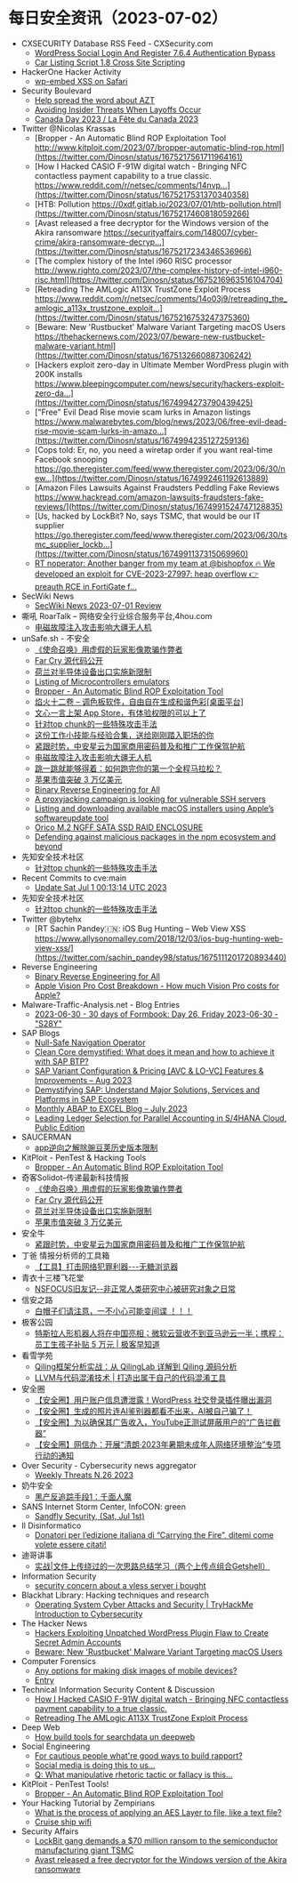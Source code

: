 # 每日安全资讯（2023-07-02）

- CXSECURITY Database RSS Feed - CXSecurity.com
  - [WordPress Social Login And Register 7.6.4 Authentication Bypass](https://cxsecurity.com/issue/WLB-2023070002)
  - [Car Listing Script 1.8 Cross Site Scripting](https://cxsecurity.com/issue/WLB-2023070001)
- HackerOne Hacker Activity
  - [wp-embed XSS on Safari](https://hackerone.com/reports/1238528)
- Security Boulevard
  - [Help spread the word about AZT](https://securityboulevard.com/2023/07/help-spread-the-word-about-azt/)
  - [Avoiding Insider Threats When Layoffs Occur](https://securityboulevard.com/2023/07/avoiding-insider-threats-when-layoffs-occur/)
  - [Canada Day 2023 / La Fête du Canada 2023](https://securityboulevard.com/2023/07/canada-day-2023-la-fete-du-canada-2023/)
- Twitter @Nicolas Krassas
  - [Bropper - An Automatic Blind ROP Exploitation Tool http://www.kitploit.com/2023/07/bropper-automatic-blind-rop.html](https://twitter.com/Dinosn/status/1675217561711964161)
  - [How I Hacked CASIO F-91W digital watch - Bringing NFC contactless payment capability to a true classic. https://www.reddit.com/r/netsec/comments/14nvp...](https://twitter.com/Dinosn/status/1675217531370340358)
  - [HTB: Pollution https://0xdf.gitlab.io/2023/07/01/htb-pollution.html](https://twitter.com/Dinosn/status/1675217460818059266)
  - [Avast released a free decryptor for the Windows version of the Akira ransomware https://securityaffairs.com/148007/cyber-crime/akira-ransomware-decryp...](https://twitter.com/Dinosn/status/1675217234346536966)
  - [The complex history of the Intel i960 RISC processor http://www.righto.com/2023/07/the-complex-history-of-intel-i960-risc.html](https://twitter.com/Dinosn/status/1675216963516104704)
  - [Retreading The AMLogic A113X TrustZone Exploit Process https://www.reddit.com/r/netsec/comments/14o03j9/retreading_the_amlogic_a113x_trustzone_exploit...](https://twitter.com/Dinosn/status/1675216753247375360)
  - [Beware: New 'Rustbucket' Malware Variant Targeting macOS Users https://thehackernews.com/2023/07/beware-new-rustbucket-malware-variant.html](https://twitter.com/Dinosn/status/1675132660887306242)
  - [Hackers exploit zero-day in Ultimate Member WordPress plugin with 200K installs https://www.bleepingcomputer.com/news/security/hackers-exploit-zero-da...](https://twitter.com/Dinosn/status/1674994273790439425)
  - ["Free" Evil Dead Rise movie scam lurks in Amazon listings https://www.malwarebytes.com/blog/news/2023/06/free-evil-dead-rise-movie-scam-lurks-in-amazo...](https://twitter.com/Dinosn/status/1674994235127259136)
  - [Cops told: Er, no, you need a wiretap order if you want real-time Facebook snooping https://go.theregister.com/feed/www.theregister.com/2023/06/30/new...](https://twitter.com/Dinosn/status/1674992461192613889)
  - [Amazon Files Lawsuits Against Fraudsters Peddling Fake Reviews https://www.hackread.com/amazon-lawsuits-fraudsters-fake-reviews/](https://twitter.com/Dinosn/status/1674991524747128835)
  - [Us, hacked by LockBit? No, says TSMC, that would be our IT supplier https://go.theregister.com/feed/www.theregister.com/2023/06/30/tsmc_supplier_lockb...](https://twitter.com/Dinosn/status/1674991137315069960)
  - [RT noperator: Another banger from my team at @bishopfox 🔥 We developed an exploit for CVE-2023-27997: heap overflow 👉 preauth RCE in FortiGate f...](https://twitter.com/noperator/status/1674959251435925504)
- SecWiki News
  - [SecWiki News 2023-07-01 Review](http://www.sec-wiki.com/?2023-07-01)
- 嘶吼 RoarTalk – 网络安全行业综合服务平台,4hou.com
  - [电磁故障注入攻击影响大疆无人机](https://www.4hou.com/posts/9A3z)
- unSafe.sh - 不安全
  - [《使命召唤》用虚假的玩家影像欺骗作弊者](https://buaq.net/go-170963.html)
  - [Far Cry 源代码公开](https://buaq.net/go-170964.html)
  - [荷兰对半导体设备出口实施新限制](https://buaq.net/go-170965.html)
  - [Listing of Microcontrollers emulators](https://buaq.net/go-170959.html)
  - [Bropper - An Automatic Blind ROP Exploitation Tool](https://buaq.net/go-170960.html)
  - [焰火十二卷 – 调色板软件，自由自在生成和谐色彩[桌面平台]](https://buaq.net/go-170956.html)
  - [文心一言上架 App Store，有体验权限的可以上了](https://buaq.net/go-170955.html)
  - [针对top chunk的一些特殊攻击手法](https://buaq.net/go-170952.html)
  - [这份工作小技能与经验合集，送给刚刚踏入职场的你](https://buaq.net/go-170951.html)
  - [紧跟时势，中安星云为国家商用密码普及和推广工作保驾护航](https://buaq.net/go-170950.html)
  - [电磁故障注入攻击影响大疆无人机](https://buaq.net/go-170948.html)
  - [跳一跳就能够得着：如何跑完你的第一个全程马拉松？](https://buaq.net/go-170947.html)
  - [苹果市值突破 3 万亿美元](https://buaq.net/go-170945.html)
  - [Binary Reverse Engineering for All](https://buaq.net/go-170941.html)
  - [A proxyjacking campaign is looking for vulnerable SSH servers](https://buaq.net/go-170936.html)
  - [Listing and downloading available macOS installers using Apple’s softwareupdate tool](https://buaq.net/go-170932.html)
  - [Orico M.2 NGFF SATA SSD RAID ENCLOSURE](https://buaq.net/go-170930.html)
  - [Defending against malicious packages in the npm ecosystem and beyond](https://buaq.net/go-170928.html)
- 先知安全技术社区
  - [针对top chunk的一些特殊攻击手法](https://xz.aliyun.com/t/12648)
- Recent Commits to cve:main
  - [Update Sat Jul  1 00:13:14 UTC 2023](https://github.com/trickest/cve/commit/b7289a51eb270afae40953ac36a323f6c1eb9d52)
- 先知安全技术社区
  - [针对top chunk的一些特殊攻击手法](https://xz.aliyun.com/t/12648)
- Twitter @bytehx
  - [RT Sachin Pandey🇮🇳: iOS Bug Hunting – Web View XSS https://www.allysonomalley.com/2018/12/03/ios-bug-hunting-web-view-xss/](https://twitter.com/sachin_pandey98/status/1675111201720893440)
- Reverse Engineering
  - [Binary Reverse Engineering for All](https://www.reddit.com/r/ReverseEngineering/comments/14ngtcb/binary_reverse_engineering_for_all/)
  - [Apple Vision Pro Cost Breakdown - How much Vision Pro costs for Apple?](https://www.reddit.com/r/ReverseEngineering/comments/14o3l8l/apple_vision_pro_cost_breakdown_how_much_vision/)
- Malware-Traffic-Analysis.net - Blog Entries
  - [2023-06-30 - 30 days of Formbook: Day 26, Friday 2023-06-30 - "S28Y"](https://www.malware-traffic-analysis.net/2023/06/30/index.html)
- SAP Blogs
  - [Null-Safe Navigation Operator](https://blogs.sap.com/2023/07/01/null-safe-navigation-operator/)
  - [Clean Core demystified: What does it mean and how to achieve it with SAP BTP?](https://blogs.sap.com/2023/07/01/clean-core-demystified-what-does-it-mean-and-how-to-achieve-it-with-sap-btp/)
  - [SAP Variant Configuration & Pricing [AVC & LO-VC] Features & Improvements – Aug 2023](https://blogs.sap.com/2023/07/01/sap-variant-configuration-pricing-avc-lo-vc-features-improvements-aug-2023/)
  - [Demystifying SAP: Understand Major Solutions, Services and Platforms in SAP Ecosystem](https://blogs.sap.com/2023/07/01/demystifying-sap-understand-major-solutions-services-and-platforms-in-sap-ecosystem/)
  - [Monthly ABAP to EXCEL Blog – July 2023](https://blogs.sap.com/2023/07/01/monthly-abap-to-excel-blog-july-2023/)
  - [Leading Ledger Selection for Parallel Accounting in S/4HANA Cloud, Public Edition](https://blogs.sap.com/2023/07/01/leading-ledger-selection-for-parallel-accounting-in-s-4hana-cloud-public-edition/)
- SAUCERMAN
  - [app逆向之解除豌豆荚历史版本限制](https://saucer-man.com/information_security/1050.html)
- KitPloit - PenTest & Hacking Tools
  - [Bropper - An Automatic Blind ROP Exploitation Tool](http://www.kitploit.com/2023/07/bropper-automatic-blind-rop.html)
- 奇客Solidot–传递最新科技情报
  - [《使命召唤》用虚假的玩家影像欺骗作弊者](https://www.solidot.org/story?sid=75395)
  - [Far Cry 源代码公开](https://www.solidot.org/story?sid=75394)
  - [荷兰对半导体设备出口实施新限制](https://www.solidot.org/story?sid=75393)
  - [苹果市值突破 3 万亿美元](https://www.solidot.org/story?sid=75392)
- 安全牛
  - [紧跟时势，中安星云为国家商用密码普及和推广工作保驾护航](https://www.aqniu.com/vendor/97363.html)
- 丁爸 情报分析师的工具箱
  - [【工具】打击网络犯罪利器---无糖浏览器](https://mp.weixin.qq.com/s?__biz=MzI2MTE0NTE3Mw==&mid=2651137016&idx=1&sn=02a1bec34d4c1a99ed9512a8a2c1284b&chksm=f1af54c2c6d8ddd4d11247d1d6d8c0672f849c6928ac8a63892e686a5849e0a5b54b7b4cbf24&scene=58&subscene=0#rd)
- 青衣十三楼飞花堂
  - [NSFOCUS旧友记--非正常人类研究中心被研究对象之日常](https://mp.weixin.qq.com/s?__biz=MzUzMjQyMDE3Ng==&mid=2247486674&idx=1&sn=10e7012fe7b163f895025fb494b99ca8&chksm=fab2cfedcdc546fb891ea0a3eb8ddb9e3f8fd7d3abb3decfacaae4ed6c0f6504077beb4b5059&scene=58&subscene=0#rd)
- 信安之路
  - [白帽子们请注意，一不小心可能变间谍 ！！！](https://mp.weixin.qq.com/s?__biz=MzI5MDQ2NjExOQ==&mid=2247498789&idx=1&sn=dcb1f0317963b8d19c413eb9ae9aa201&chksm=ec1dcc0ddb6a451b998ccecf95bdd1a3a67a2d535032291d1192659a30759b51332eaf30242a&scene=58&subscene=0#rd)
- 极客公园
  - [特斯拉人形机器人将在中国亮相；微软云营收不到亚马逊云一半；携程：员工生孩子补贴 5 万元 | 极客早知道](https://mp.weixin.qq.com/s?__biz=MTMwNDMwODQ0MQ==&mid=2652997358&idx=1&sn=70b2b95d76d7c8d1690c30890308321e&chksm=7e54fb584923724e03bedf998edd4ba3846c342bac1043786cd48b5a648dc41a8cb7634c105a&scene=58&subscene=0#rd)
- 看雪学苑
  - [Qiling框架分析实战：从 QilingLab 详解到 Qiling 源码分析](https://mp.weixin.qq.com/s?__biz=MjM5NTc2MDYxMw==&mid=2458508400&idx=1&sn=1073732f4cbbfddd59c515cd85d102d8&chksm=b18eecfa86f965ecd9d375f0ce33c59aa4b4dbc3ab3c12c125770280cb106897730900d45255&scene=58&subscene=0#rd)
  - [LLVM与代码混淆技术 | 打造出属于自己的代码混淆工具](https://mp.weixin.qq.com/s?__biz=MjM5NTc2MDYxMw==&mid=2458508400&idx=2&sn=b379b19745e1e5a76744d5a8aa63621a&chksm=b18eecfa86f965eca5544ae86733065226eed26f90e82f59c46722fca9a412f7c49fabe71275&scene=58&subscene=0#rd)
- 安全圈
  - [【安全圈】用户账户信息遭泄露！WordPress 社交登录插件曝出漏洞](https://mp.weixin.qq.com/s?__biz=MzIzMzE4NDU1OQ==&mid=2652038343&idx=1&sn=f0f908f052f9183d2cd720a5688663ef&chksm=f36fc887c4184191960ee25208e9ac774f30981ca3ec187af83f622376a5fe0e34ed1c893cbd&scene=58&subscene=0#rd)
  - [【安全圈】生成的照片连AI鉴别器都看不出来，AI被自己骗了！](https://mp.weixin.qq.com/s?__biz=MzIzMzE4NDU1OQ==&mid=2652038343&idx=2&sn=6d254368e4c4b7b7ee94ac58c1f26d1b&chksm=f36fc887c4184191769b11e9107b51c9acb4bc42875eddb67ff27c592f534cd71b71004f0607&scene=58&subscene=0#rd)
  - [【安全圈】为以确保其广告收入，YouTube正测试屏蔽用户的“广告拦截器”](https://mp.weixin.qq.com/s?__biz=MzIzMzE4NDU1OQ==&mid=2652038343&idx=3&sn=665332e66f1eb899387fb91a6119025d&chksm=f36fc887c4184191b08c71b59074549ff35d6377554028ae1598fbfdcb032859c82c71557701&scene=58&subscene=0#rd)
  - [【安全圈】网信办：开展“清朗·2023年暑期未成年人网络环境整治”专项行动的通知](https://mp.weixin.qq.com/s?__biz=MzIzMzE4NDU1OQ==&mid=2652038343&idx=4&sn=0fc566d4fd6ae66224cc3674c11944eb&chksm=f36fc887c41841917ab5c742bbd0b538e15c6b335ed483d0d038ab3564c0c618d24a169503f7&scene=58&subscene=0#rd)
- Over Security - Cybersecurity news aggregator
  - [Weekly Threats N.26 2023](https://www.ts-way.com/it/weekly-threats/2023/06/30/weekly-threats-n-26-2023/)
- 奶牛安全
  - [黑产反追踪手段1：千面人魔](https://mp.weixin.qq.com/s?__biz=MzU4NjY0NTExNA==&mid=2247489555&idx=1&sn=2e7aaf532933493609432ab87bd13679&chksm=fdf97306ca8efa1069676a01c25c758f129e98e246be16e332feb47b09c4fcb131b50942b826&scene=58&subscene=0#rd)
- SANS Internet Storm Center, InfoCON: green
  - [Sandfly Security, (Sat, Jul 1st)](https://isc.sans.edu/diary/rss/29998)
- Il Disinformatico
  - [Donatori per l’edizione italiana di “Carrying the Fire”, ditemi come volete essere citati!](http://attivissimo.blogspot.com/2023/07/donatori-per-ledizione-italiana-di.html)
- 迪哥讲事
  - [实战|文件上传绕过的一次思路总结学习（两个上传点组合Getshell）](https://mp.weixin.qq.com/s?__biz=MzIzMTIzNTM0MA==&mid=2247490685&idx=1&sn=f318c56ce16e1dda77b0bb95fb863384&chksm=e8a6161edfd19f08f200a64f1cb02be18ba54655a8cd855a6b9ed31c2e08b3e933ae7158633e&scene=58&subscene=0#rd)
- Information Security
  - [security concern about a vless server i bought](https://www.reddit.com/r/Information_Security/comments/14o5wsz/security_concern_about_a_vless_server_i_bought/)
- Blackhat Library: Hacking techniques and research
  - [Operating System Cyber Attacks and Security | TryHackMe Introduction to Cybersecurity](https://www.reddit.com/r/blackhat/comments/14nwi4s/operating_system_cyber_attacks_and_security/)
- The Hacker News
  - [Hackers Exploiting Unpatched WordPress Plugin Flaw to Create Secret Admin Accounts](https://thehackernews.com/2023/07/unpatched-wordpress-plugin-flaw-could.html)
  - [Beware: New 'Rustbucket' Malware Variant Targeting macOS Users](https://thehackernews.com/2023/07/beware-new-rustbucket-malware-variant.html)
- Computer Forensics
  - [Any options for making disk images of mobile devices?](https://www.reddit.com/r/computerforensics/comments/14nhb3r/any_options_for_making_disk_images_of_mobile/)
  - [Entry](https://www.reddit.com/r/computerforensics/comments/14nm79l/entry/)
- Technical Information Security Content & Discussion
  - [How I Hacked CASIO F-91W digital watch - Bringing NFC contactless payment capability to a true classic.](https://www.reddit.com/r/netsec/comments/14nvp2w/how_i_hacked_casio_f91w_digital_watch_bringing/)
  - [Retreading The AMLogic A113X TrustZone Exploit Process](https://www.reddit.com/r/netsec/comments/14o03j9/retreading_the_amlogic_a113x_trustzone_exploit/)
- Deep Web
  - [How build tools for searchdata un deepweb](https://www.reddit.com/r/deepweb/comments/14o57t8/how_build_tools_for_searchdata_un_deepweb/)
- Social Engineering
  - [For cautious people what're good ways to build rapport?](https://www.reddit.com/r/SocialEngineering/comments/14o43mt/for_cautious_people_whatre_good_ways_to_build/)
  - [Social media is doing this to us...](https://www.reddit.com/r/SocialEngineering/comments/14o8a5e/social_media_is_doing_this_to_us/)
  - [Q: What manipulative rhetoric tactic or fallacy is this...](https://www.reddit.com/r/SocialEngineering/comments/14nt4po/q_what_manipulative_rhetoric_tactic_or_fallacy_is/)
- KitPloit - PenTest Tools!
  - [Bropper - An Automatic Blind ROP Exploitation Tool](http://www.kitploit.com/2023/07/bropper-automatic-blind-rop.html)
- Your Hacking Tutorial by Zempirians
  - [What is the process of applying an AES Layer to file, like a text file?](https://www.reddit.com/r/HowToHack/comments/14nz1kv/what_is_the_process_of_applying_an_aes_layer_to/)
  - [Cruise ship wifi](https://www.reddit.com/r/HowToHack/comments/14nogqe/cruise_ship_wifi/)
- Security Affairs
  - [LockBit gang demands a $70 million ransom to the semiconductor manufacturing giant TSMC](https://securityaffairs.com/148022/cyber-crime/tsmc-lockbit-ransomware.html)
  - [Avast released a free decryptor for the Windows version of the Akira ransomware](https://securityaffairs.com/148007/cyber-crime/akira-ransomware-decryptor.html)
